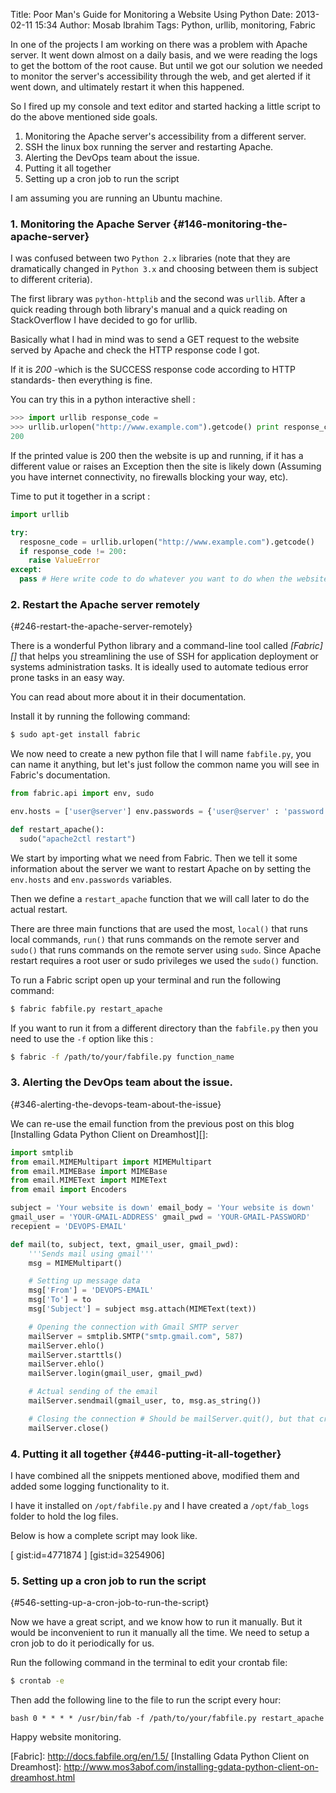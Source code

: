 Title: Poor Man's Guide for Monitoring a Website Using Python
Date: 2013-02-11 15:34
Author: Mosab Ibrahim
Tags: Python, urllib, monitoring, Fabric

In one of the projects I am working on there was a problem with Apache server.
It went down almost on a daily basis, and we were reading the logs to get the
bottom of the root cause. But until we got our solution we needed to monitor the
server's accessibility through the web, and get alerted if it went down, and
ultimately restart it when this happened.

So I fired up my console and text editor and started hacking a little script to
do the above mentioned side goals.

1.  Monitoring the Apache server's accessibility from a different server.
2.  SSH the linux box running the server and restarting Apache.
3.  Alerting the DevOps team about the issue.
4.  Putting it all together
5.  Setting up a cron job to run the script

I am assuming you are running an Ubuntu machine.

### 1. Monitoring the Apache Server {#146-monitoring-the-apache-server}

I was confused between two `Python 2.x` libraries (note that they are
dramatically changed in `Python 3.x` and choosing between them is subject to
different criteria).

The first library was `python-httplib` and the second was `urllib`.  After a
quick reading through both library's manual and a quick reading on StackOverflow
I have decided to go for urllib.


Basically what I had in mind was to send a GET request to the website served by
Apache and check the HTTP response code I got.

If it is *200* -which is the SUCCESS response code according to HTTP standards-
then everything is fine.

You can try this in a python interactive shell :

```python
>>> import urllib response_code =
>>> urllib.urlopen("http://www.example.com").getcode() print response_code
200
```

If the printed value is 200 then the website is up and running, if it has a
different value or raises an Exception then the site is likely down (Assuming
you have internet connectivity, no firewalls blocking your way, etc).

Time to put it together in a script :

```python
import urllib

try:
  resposne_code = urllib.urlopen("http://www.example.com").getcode()
  if response_code != 200:
    raise ValueError
except:
  pass # Here write code to do whatever you want to do when the website is down.
```


### 2. Restart the Apache server remotely
{#246-restart-the-apache-server-remotely}

There is a wonderful Python library and a command-line tool called *[Fabric][]*
that helps you streamlining the use of SSH for application deployment or systems
administration tasks. It is ideally used to automate tedious error prone tasks
in an easy way.

You can read about more about it in their documentation.

Install it by running the following command:

```bash
$ sudo apt-get install fabric
```

We now need to create a new python file that I will name `fabfile.py`, you can
name it anything, but let's just follow the common name you will see in Fabric's
documentation.


```python
from fabric.api import env, sudo

env.hosts = ['user@server'] env.passwords = {'user@server' : 'password'}

def restart_apache():
  sudo("apache2ctl restart")
```

We start by importing what we need from Fabric. Then we tell it some information
about the server we want to restart Apache on by setting the `env.hosts` and
`env.passwords` variables.

Then we define a `restart_apache` function that we will call later to do the
actual restart.

There are three main functions that are used the most, `local()` that runs local
commands, `run()` that runs commands on the remote server and `sudo()` that runs
commands on the remote server using `sudo`. Since Apache restart requires a root
user or sudo privileges we used the `sudo()` function.


To run a Fabric script open up your terminal and run the following command:

```bash
$ fabric fabfile.py restart_apache
```

If you want to run it from a different directory than the `fabfile.py` then you
need to use the `-f` option like this :

```bash
$ fabric -f /path/to/your/fabfile.py function_name
```

### 3. Alerting the DevOps team about the issue.
{#346-alerting-the-devops-team-about-the-issue}

We can re-use the email function from the previous post on this blog [Installing
Gdata Python Client on Dreamhost][]:

```python
import smtplib
from email.MIMEMultipart import MIMEMultipart
from email.MIMEBase import MIMEBase
from email.MIMEText import MIMEText
from email import Encoders

subject = 'Your website is down' email_body = 'Your website is down'
gmail_user = 'YOUR-GMAIL-ADDRESS' gmail_pwd = 'YOUR-GMAIL-PASSWORD'
recepient = 'DEVOPS-EMAIL'

def mail(to, subject, text, gmail_user, gmail_pwd):
    '''Sends mail using gmail'''
    msg = MIMEMultipart()

    # Setting up message data
    msg['From'] = 'DEVOPS-EMAIL'
    msg['To'] = to
    msg['Subject'] = subject msg.attach(MIMEText(text))

    # Opening the connection with Gmail SMTP server
    mailServer = smtplib.SMTP("smtp.gmail.com", 587)
    mailServer.ehlo()
    mailServer.starttls()
    mailServer.ehlo()
    mailServer.login(gmail_user, gmail_pwd)

    # Actual sending of the email
    mailServer.sendmail(gmail_user, to, msg.as_string())

    # Closing the connection # Should be mailServer.quit(), but that crashes
    mailServer.close()
```

### 4. Putting it all together {#446-putting-it-all-together}

I have combined all the snippets mentioned above, modified them and added some
logging functionality to it.

I have it installed on `/opt/fabfile.py` and I have created a `/opt/fab_logs`
folder to hold the log files.

Below is how a complete script may look like.

[ gist:id=4771874 ]
[gist:id=3254906]

### 5. Setting up a cron job to run the script
{#546-setting-up-a-cron-job-to-run-the-script}

Now we have a great script, and we know how to run it manually. But it would be
inconvenient to run it manually all the time. We need to setup a cron job to do
it periodically for us.

Run the following command in the terminal to edit your crontab file:

```bash
$ crontab -e
```

Then add the following line to the file to run the script every hour:

```
bash 0 * * * * /usr/bin/fab -f /path/to/your/fabfile.py restart_apache
```

Happy website monitoring.

[Fabric]: http://docs.fabfile.org/en/1.5/ [Installing Gdata Python Client on
Dreamhost]:
http://www.mos3abof.com/installing-gdata-python-client-on-dreamhost.html
